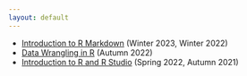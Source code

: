 ```yaml
--- 
layout: default
---
```


* [Introduction to R Markdown]() (Winter 2023, Winter 2022)
* [Data Wrangling in R]() (Autumn 2022)
* [Introduction to R and R Studio]() (Spring 2022, Autumn 2021)
